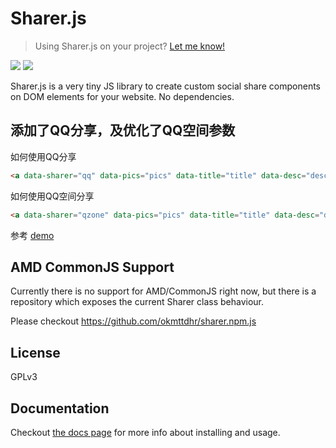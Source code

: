Sharer.js
=========

> Using Sharer.js on your project? [Let me know!](https://github.com/ellisonleao/sharer.js/issues/24)

[![](https://github.com/ellisonleao/sharer.js/workflows/build/badge.svg)](https://github.com/ellisonleao/sharer.js/actions)
[![](https://data.jsdelivr.com/v1/package/npm/sharer.js/badge)](https://www.jsdelivr.com/package/npm/sharer.js)

Sharer.js is a very tiny JS library to create custom social share components on DOM elements for your website. No dependencies.

## 添加了QQ分享，及优化了QQ空间参数
如何使用QQ分享
```html
<a data-sharer="qq" data-pics="pics" data-title="title" data-desc="description"></a>

```
如何使用QQ空间分享
```html
<a data-sharer="qzone" data-pics="pics" data-title="title" data-desc="description"></a>
```

参考 [demo](https://136cc.com/p/whats-new-in-c8-index-range)

## AMD CommonJS Support

Currently there is no support for AMD/CommonJS right now, but there is a repository which exposes the current Sharer class behaviour.

Please checkout https://github.com/okmttdhr/sharer.npm.js

## License

GPLv3

## Documentation

Checkout [the docs page](https://ellisonleao.github.io/sharer.js/) for more info about installing and usage.
